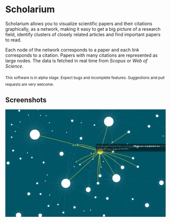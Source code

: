 # Scholarium

Scholarium allows you to visualize scientific papers and their citations
graphically, as a network, making it easy to get a big picture of a research
field, identify clusters of closely related articles and find important papers
to read.

Each node of the network corresponds to a paper and each link corresponds to a
citation. Papers with many citations are represented as large nodes. The data
is fetched in real time from *Scopus* or *Web of Science*.

<sub>This software is in alpha stage. Expect bugs and incomplete features. Suggestions and pull requests are very welcome.</sub>

## Screenshots

[![Main screen][screen1th]][screen1]

[screen1]: https://github.com/isoron/scholarium/raw/master/screenshots/scholarium.png
[screen1th]: screenshots/scholarium.thumb.png
